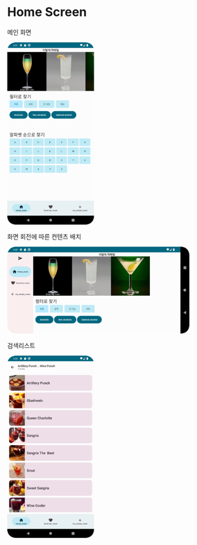 Home Screen
====================

메인 화면

<img src="/assets/home_1.png" width="200" height="420"/>

화면 회전에 따른 컨텐츠 배치

<img src="/assets/home_2.png" width="420" height="200"/>

검색리스트

<img src="/assets/home_4.png" width="200" height="420"/>


